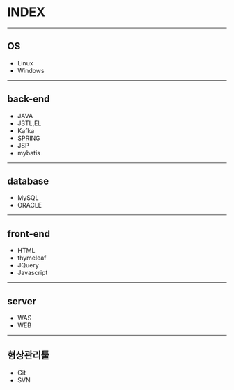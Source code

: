 # INDEX

--- 

## OS
- Linux
- Windows
---
## back-end
- JAVA
- JSTL,EL
- Kafka
- SPRING
- JSP
- mybatis

---

## database
- MySQL
- ORACLE

---

## front-end
- HTML
- thymeleaf
- JQuery
- Javascript
---

## server
- WAS
- WEB

---
## 형상관리툴
- Git
- SVN
